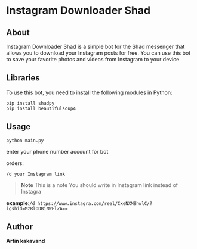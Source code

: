 # Instagram Downloader Shad

## About

Instagram Downloader Shad is a simple bot for the Shad messenger that allows you to download your Instagram posts for free. You can use this bot to save your favorite photos and videos from Instagram to your device

## Libraries

To use this bot, you need to install the following modules in Python:
```
pip install shadpy
pip install beautifulsoup4
```

## Usage

`python main.py`

enter your phone number account for bot

orders:

`/d your Instagram link`

> **Note**
> This is a note
You should write in Instagram link instead of Instagra

**example**:`/d https://www.instagra.com/reel/CxeNXM9hwlC/?igshid=MzRlODBiNWFlZA==`
## Author

**Artin kakavand**
